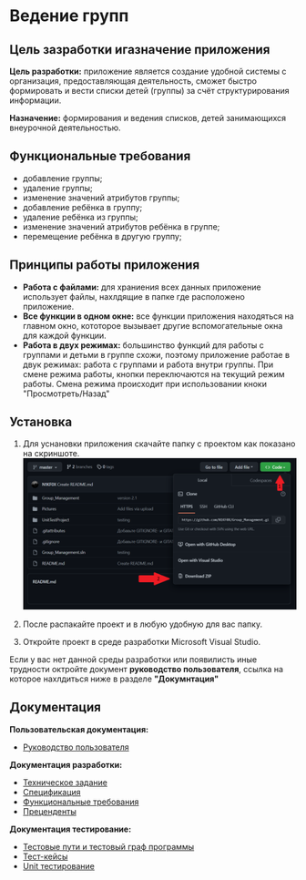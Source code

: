 # Ведение групп

## Цель зазработки игазначение приложения 
**Цель разработки:** приложение является создание удобной системы с
организация,
предоставляющая
деятельность, сможет быстро формировать и вести списки детей (группы) за
счёт структурирования информации.

**Назначение:** формирования и ведения
списков, детей занимающихся внеурочной деятельностью.

## Функциональные требования
* добавление группы;
* удаление группы;
* изменение значений атрибутов группы;
* добавление ребёнка в группу;
* удаление ребёнка из группы;
* изменение значений атрибутов ребёнка в группе;
* перемещение ребёнка в другую группу;

## Принципы работы приложения
* **Работа с файлами:** для храниения всех данных приложение использует файлы, нахлдящие в папке где расположено приложение.
* **Все функции в одном окне:** все функции приложения находяться на главном окно, кототорое вызывает другие вспомогательные окна для каждой функции.
* **Работа в двух режимах:** большинство функций для работы с группами и детьми в группе схожи, поэтому приложение работае в двук режимах: работа с группами и работа внутри группы. При смене режима работы, кнопки переключаются на текущий режим работы. Смена режима происходит при использовании кноки "Просмотреть/Назад"

## Установка
1. Для уснановки приложения скачайте папку с проектом как показано на скриншоте.
![avatar](/Pictures/How_to_download_project.png)

2. После распакайте проект и в любую удобную для вас папку.
3. Откройте проект в среде разработки Microsoft Visual Studio.

Если у вас нет данной среды разработки или появилисть иные трудности октройте документ **руководство пользователя**, ссылка на которое нахлдиться ниже в разделе **"Докумнтация"**

## Документация 
**Пользовательская документация:**
* [Руководство пользователя](https://github.com/N1KF0X/Group_Management/raw/master/Documentations/User's_guide.docx)

**Документация разработки:**
* [Техническое задание](https://github.com/N1KF0X/Group_Management/raw/master/Documentations/ТЗ.docx)
* [Спецификация](https://github.com/N1KF0X/Group_Management/raw/master/Documentations/Спецификация.docx)
* [Функциональные требования](https://github.com/N1KF0X/Group_Management/raw/master/Documentations/Функциональные_требования.docx)
* [Преценденты](https://github.com/N1KF0X/Group_Management/raw/master/Documentations/Преценденты.docx)

**Документация тестирование:**
* [Тестовые пути и тестовый граф программы](https://github.com/N1KF0X/Group_Management/raw/master/Documentations/Тестовые_пути.docx)
* [Тест-кейсы](https://github.com/N1KF0X/Group_Management/raw/master/Documentations/Тест-кейсы.docx)
* [Unit тестирование](https://github.com/N1KF0X/Group_Management/raw/master/Documentations/Отчёт_о_тестировании.docx)
